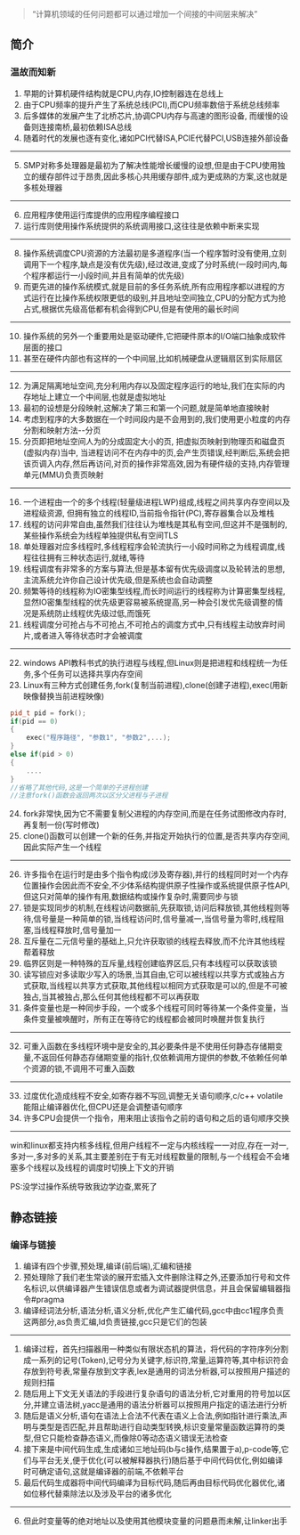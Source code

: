>“计算机领域的任何问题都可以通过增加一个间接的中间层来解决”

## 简介

### 温故而知新
1. 早期的计算机硬件结构就是CPU,内存,IO控制器连在总线上
2. 由于CPU频率的提升产生了系统总线(PCI),而CPU频率数倍于系统总线频率
3. 后多媒体的发展产生了北桥芯片,协调CPU内存与高速的图形设备, 而缓慢的设备则连接南桥,最初依赖ISA总线
4. 随着时代的发展也逐有变化,诸如PCI代替ISA,PCIE代替PCI,USB连接外部设备
---
5. SMP对称多处理器是最初为了解决性能增长缓慢的设想,但是由于CPU使用独立的缓存部件过于昂贵,因此多核心共用缓存部件,成为更成熟的方案,这也就是多核处理器
---
6. 应用程序使用运行库提供的应用程序编程接口  
7. 运行库则使用操作系统提供的系统调用接口,这往往是依赖中断来实现
---
8. 操作系统调度CPU资源的方法最初是多道程序(当一个程序暂时没有使用,立刻调用下一个程序,缺点是没有优先级),经过改进,变成了分时系统(一段时间内,每个程序都运行一小段时间,并且有简单的优先级)
9.  而更先进的操作系统模式,就是目前的多任务系统,所有应用程序都以进程的方式运行在比操作系统权限更低的级别,并且地址空间独立,CPU的分配方式为抢占式,根据优先级高低都有机会得到CPU,但是有使用的最长时间
---
10. 操作系统的另外一个重要用处是驱动硬件,它把硬件原本的I/O端口抽象成软件层面的接口
11. 甚至在硬件内部也有这样的一个中间层,比如机械硬盘从逻辑扇区到实际扇区
---
12. 为满足隔离地址空间,充分利用内存以及固定程序运行的地址,我们在实际的内存地址上建立一个中间层,也就是虚拟地址
13. 最初的设想是分段映射,这解决了第三和第一个问题,就是简单地直接映射
14. 考虑到程序的大多数据在一个时间段内是不会用到的,我们使用更小粒度的内存分割和映射方法--分页
15. 分页即把地址空间人为的分成固定大小的页, 把虚拟页映射到物理页和磁盘页(虚拟内存)当中, 当进程访问不在内存中的页,会产生页错误,经判断后,系统会把该页调入内存,然后再访问,对页的操作非常高效,因为有硬件级的支持,内存管理单元(MMU)负责页映射
---
16. 一个进程由一个的多个线程(轻量级进程LWP)组成,线程之间共享内存空间以及进程级资源, 但拥有独立的线程ID,当前指令指针(PC),寄存器集合以及堆栈
17. 线程的访问非常自由,虽然我们往往认为堆栈是其私有空间,但这并不是强制的,某些操作系统会为线程单独提供私有空间TLS
18. 单处理器对应多线程时,多线程程序会轮流执行一小段时间称之为线程调度,线程往往拥有三种状态运行,就绪,等待
19. 线程调度有非常多的方案与算法,但是基本留有优先级调度以及轮转法的思想,主流系统允许你自己设计优先级,但是系统也会自动调整
20. 频繁等待的线程称为IO密集型线程,而长时间运行的线程称为计算密集型线程,显然IO密集型线程的优先级更容易被系统提高,另一种会引发优先级调整的情况是系统防止线程优先级过低,而饿死
21. 线程调度分可抢占与不可抢占,不可抢占的调度方式中,只有线程主动放弃时间片,或者进入等待状态时才会被调度
---
22. windows API教科书式的执行进程与线程,但Linux则是把进程和线程统一为任务,多个任务可以选择共享内存空间
23. Linux有三种方式创建任务,fork(复制当前进程),clone(创建子进程),exec(用新映像替换当前进程映像)
```C++
pid_t pid = fork();
if(pid == 0)
{
    exec("程序路径", "参数1", "参数2",...);
}
else if(pid > 0)
{
    ....
}
//省略了其他代码,这是一个简单的子进程创建
//注意fork()函数会返回两次以区分父进程与子进程
```
24. fork非常快,因为它不需要复制父进程的内存空间,而是在任务试图修改内存时,再复制一份(写时修改)
25. clone()函数可以创建一个新的任务,并指定开始执行的位置,是否共享内存空间,因此实际产生一个线程
---
26. 许多指令在运行时是由多个指令构成(涉及寄存器),并行的线程同时对一个内存位置操作会因此而不安全,不少体系结构提供原子性操作或系统提供原子性API,但这只对简单的操作有用,数据结构或操作复杂时,需要同步与锁
27. 锁是实现同步的机制,在线程访问数据前,先获取锁,访问后释放锁,其他线程则等待,信号量是一种简单的锁,当线程访问时,信号量减一,当信号量为零时,线程阻塞,当线程释放时,信号量加一
28. 互斥量在二元信号量的基础上,只允许获取锁的线程去释放,而不允许其他线程帮着释放
29. 临界区则是一种特殊的互斥量,线程创建临界区后,只有本线程可以获取该锁
30. 读写锁应对多读取少写入的场景,当其自由,它可以被线程以共享方式或独占方式获取,当线程以共享方式获取,其他线程以相同方式获取是可以的,但是不可被独占,当其被独占,那么任何其他线程都不可以再获取
31. 条件变量也是一种同步手段，一个或多个线程可同时等待某一个条件变量，当条件变量被唤醒时，所有正在等待它的线程都会被同时唤醒并恢复执行
---
32. 可重入函数在多线程环境中是安全的,其必要条件是不使用任何静态存储期变量,不返回任何静态存储期变量的指针,仅依赖调用方提供的参数,不依赖任何单个资源的锁,不调用不可重入函数
---
33. 过度优化造成线程不安全,如寄存器不写回,调整无关语句顺序,c/c++ volatile能阻止编译器优化,但CPU还是会调整语句顺序
34. 许多CPU会提供一个指令，用来阻止该指令之前的语句和之后的语句顺序交换
---
win和linux都支持内核多线程,但用户线程不一定与内核线程一一对应,存在一对一,多对一,多对多的关系,其主要差别在于有无对线程数量的限制,与一个线程会不会堵塞多个线程以及线程的调度时切换上下文的开销

PS:没学过操作系统导致我边学边查,累死了

## 静态链接

### 编译与链接
1. 编译有四个步骤,预处理,编译(前后端),汇编和链接
2. 预处理除了我们老生常谈的展开宏插入文件删除注释之外,还要添加行号和文件名标识,以供编译器产生错误信息或者为调试器提供信息，并且会保留编辑器指令#pragma
3. 编译经词法分析,语法分析,语义分析,优化产生汇编代码,gcc中由cc1程序负责这两部分,as负责汇编,ld负责链接,gcc只是它们的包装
---
1. 编译过程，首先扫描器用一种类似有限状态机的算法，将代码的字符序列分割成一系列的记号(Token),记号分为关键字,标识符,常量,运算符等,其中标识符会存放到符号表,常量存放到文字表,lex是通用的词法分析器,可以按照用户描述的规则扫描
2. 随后用上下文无关语法的手段进行复杂语句的语法分析,它对重用的符号加以区分,并建立语法树,yacc是通用的语法分析器可以按照用户指定的语法进行分析
3. 随后是语义分析,语句在语法上合法不代表在语义上合法,例如指针进行乘法,声明与类型是否匹配,并且帮助进行自动类型转换,标识变量常量函数运算符的类型,但它只能检查静态语义,而像除0等动态语义错误无法检查
4. 接下来是中间代码生成,生成诸如三地址码(b与c操作,结果置于a),p-code等,它们与平台无关,便于优化(可以被解释器执行)随后基于中间代码优化,例如编译时可确定语句,这就是编译器的前端,不依赖平台
5. 最后代码生成器将中间代码编译为目标代码,随后再由目标代码优化器优化,诸如位移代替乘除法以及涉及平台的诸多优化
---
6. 但此时变量等的绝对地址以及使用其他模块变量的问题悬而未解,让linker出手